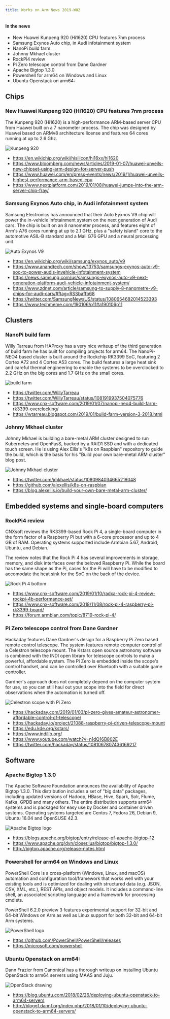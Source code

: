 ```yaml
---
title: Works on Arm News 2019-W02
---
```


#### In the news

* New Huawei Kunpeng 920 (Hi1620) CPU features 7nm process
* Samsung Exynos Auto chip, in Audi infotainment system
* NanoPi build farm
* Johnny Mkhael cluster
* RockPi4 review 
* Pi Zero telescope control from Dane Gardner
* Apache Bigtop 1.3.0
* Powershell for arm64 on Windows and Linux
* Ubuntu Openstack on arm64: 

## Chips

### New Huawei Kunpeng 920 (Hi1620) CPU features 7nm process

The Kunpeng 920 (Hi1620) is a high-performance ARM-based server CPU
from Huawei built on a 7 nanometer process. The chip was designed by Huawei 
based on ARMv8 architecture license and features 64 cores running
at up to 2.6 Ghz.

![Kunpeng 920](https://3s81si1s5ygj3mzby34dq6qf-wpengine.netdna-ssl.com/wp-content/uploads/2019/01/huawei-kunpeng-920-logo-bw.jpg)

* https://en.wikichip.org/wiki/hisilicon/hi16xx/hi1620
* https://www.bloomberg.com/news/articles/2019-01-07/huawei-unveils-new-chipset-using-arm-design-for-server-push
* https://www.huawei.com/en/press-events/news/2019/1/huawei-unveils-highest-performance-arm-based-cpu
* https://www.nextplatform.com/2019/01/08/huawei-jumps-into-the-arm-server-chip-fray/

### Samsung Exynos Auto chip, in Audi infotainment system

Samsung Electronics has announced that their Auto Eyxnos V9 chip will power
the in-vehicle infotainment system on the next generation of Audi cars.
The chip is built on an 8 nanometer process, and features eight
of Arm's A76 cores running at up to 2.1 GHz, plus a "safety island"
core to the automotive ASIL-B standard and a Mali G76 GPU and a
neural processing unit. 

![Auto Exynos V9](https://en.wikichip.org/w/images/thumb/1/16/exynos_auto_v9_%28front%29.png/400px-exynos_auto_v9_%28front%29.png)

* https://en.wikichip.org/wiki/samsung/exynos_auto/v9
* https://www.anandtech.com/show/13753/samsungs-exynos-auto-v9-soc-to-power-audis-invehicle-infotainment-system
* https://news.samsung.com/us/samsungs-exynos-auto-v9-next-generation-platform-audi-vehicle-infotainment-system/
* https://www.zdnet.com/article/samsung-to-supply-8-nanometre-v9-chips-for-audi-cars/#ftag=RSSbaffb68
* https://twitter.com/SamsungNewsUS/status/1080654682014523393
* https://www.techmeme.com/190106/p11#a190106p11

## Clusters

### NanoPi build farm

Willy Tarreau from HAProxy has a very nice writeup of the third
generation of build farm he has built for compiling projects for
arm64. The NanoPi-NEO4 based cluster is built around the Rockchip 
RK3399 SoC, featuring 2 Cortex A72 and 4 Cortex A53 cores. 
The build features a large heat sink and careful thermal
engineering to enable the systems to be overclocked to 2.2 GHz
on the big cores and 1.7 GHz on the small cores.

![build farm](https://pbs.twimg.com/media/DwO_crZXcAATl5i.jpg)

* https://twitter.com/WillyTarreau
* https://twitter.com/WillyTarreau/status/1081919937504075776
* https://www.cnx-software.com/2019/01/07/nanopi-neo4-build-farm-rk3399-overclocking/
* https://wtarreau.blogspot.com/2019/01/build-farm-version-3-2018.html


### Johnny Mkhael cluster

Johnny Mkhael is building a bare-metal ARM cluster designed to run
Kubernetes and OpenFasS, backed by a RAID1 SSD and with a dedicated touch screen.
He is using Alex Ellis's "k8s on Raspbian" repository to guide
the build, which is the basis for his "Build your own bare-metal ARM cluster"
blog post.

![Johnny Mkhael cluster](https://pbs.twimg.com/media/DwBtPXsX4AAFF7T.jpg)

* https://twitter.com/jmkhael/status/1080984034665218048
* https://github.com/alexellis/k8s-on-raspbian
* https://blog.alexellis.io/build-your-own-bare-metal-arm-cluster/

## Embedded systems and single-board computers

### RockPi4 review 

CNXsoft reviews the RK3399-based Rock Pi 4, a single-board computer
in the form factor of a Raspberry Pi but with a 6-core processor
and up to 4 GB of RAM. Operating systems supported include Armbian 5.67,
Android, Ubuntu, and Debian. 

The review notes that the Rock Pi 4 has several improvements in storage,
memory, and disk interfaces over the beloved Raspberry Pi. While the
board has the same shape as the Pi, cases for the Pi will have to
be modified to accomodate the heat sink for the SoC on the back of
the device.

![Rock Pi 4 bottom](https://www.cnx-software.com/wp-content/uploads/2019/01/Rock-Pi-4-Board-Bottom-Large.jpg)

* https://www.cnx-software.com/2019/01/10/radxa-rock-pi-4-review-rockpi-4b-performance-set/
* https://www.cnx-software.com/2018/11/08/rock-pi-4-raspberry-pi-rk3399-board/
* https://forum.armbian.com/topic/8719-rock-pi-4/

### Pi Zero telescope control from Dane Gardner

Hackaday features Dane Gardner's design for a Raspberry Pi Zero based
remote control telescope. The system features 
remote computer control of a Celestron telescope mount.
The Kstars open source astronomy software is combined with
the INDI open library for telescope controls to make a powerful,
affordable system. The Pi Zero is embedded
inside the scope's control handset, and can be controlled
over Bluetooth with a suitable game controller.

Gardner's approach does not completely
depend on the computer system for use, so you can still
haul out your scope into the field for direct observations
when the automation is turned off. 

![Celestron scope with Pi Zero](https://hackadaycom.files.wordpress.com/2018/12/Nexstar-Hand-Controller-w-RPi-Zero-W-and-INDI-0-42-screenshot-e1546306788681.png?w=800&zoom=2)

* https://hackaday.com/2019/01/03/pi-zero-gives-amateur-astronomer-affordable-control-of-telescope/
* https://hackaday.io/project/21088-raspberry-pi-driven-telescope-mount
* https://edu.kde.org/kstars/
* https://www.indilib.org/
* https://www.youtube.com/watch?v=n1dQ16B802E
* https://twitter.com/hackaday/status/1081067807436169217

## Software

### Apache Bigtop 1.3.0

The Apache Software Foundation announces the availability of
Apache Bigtop 1.3.0. This distribution includes a set of "big
data" packages, including updated versions of
Hadoop, HBase, Hive, Spark, Solr, Flume, Kafka, GPDB and many others.
The entire distribution supports arm64 systems and is packaged
for easy use by Docker and container driven systems.
Operating systems targeted are Centos 7, Fedora 26, Debian 9,
Ubuntu 16.04 and OpenSUSE 42.3.

![Apache Bigtop logo](http://bigtop.apache.org/images/bigtop-logo.png)

* https://blogs.apache.org/bigtop/entry/release-of-apache-bigtop-12
* https://www.apache.org/dyn/closer.lua/bigtop/bigtop-1.3.0/
* http://bigtop.apache.org/release-notes.html

### Powershell for arm64 on Windows and Linux

PowerShell Core is a cross-platform (Windows, Linux, and macOS) automation and configuration tool/framework that works well with your existing tools and is optimized for dealing with structured data (e.g. JSON, CSV, XML, etc.), REST APIs, and object models. It includes a command-line shell, an associated scripting language and a framework for processing cmdlets. 

PowerShell 6.2.0 preview 3 features experimental support
for 32-bit and 64-bit Windows on Arm as well as Linux 
support for both 32-bit and 64-bit Arm systems.

![PowerShell logo](https://www.powershellgallery.com/Content/Images/Branding/psgallerylogo.svg)

* https://github.com/PowerShell/PowerShell/releases
* https://microsoft.com/powershell

### Ubuntu Openstack on arm64: 

Dann Frazier from Canonical has a thorough writeup on installing
Ubuntu OpenStack to arm64 servers using MAAS and Juju. 

![OpenStack drawing](https://docs.google.com/drawings/d/e/2PACX-1vT-xonXQpJ4SDGDABNQKXV_i4XcW-9fy9zGCKQX07NwX174Ja3kCpho4eRvQnsy8Ij5UKB2KNWxoJl-/pub?w=1440&h=1080)

* https://blog.ubuntu.com/2018/02/26/deploying-ubuntu-openstack-to-arm64-servers
* http://bloggf.dannf.org/index.php/2018/01/10/deploying-ubuntu-openstack-to-arm64-servers/

